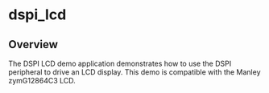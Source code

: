 # dspi_lcd

## Overview
The DSPI LCD demo application demonstrates how to use the DSPI peripheral to drive an LCD display. This demo is
compatible with the Manley zymG12864C3 LCD.

